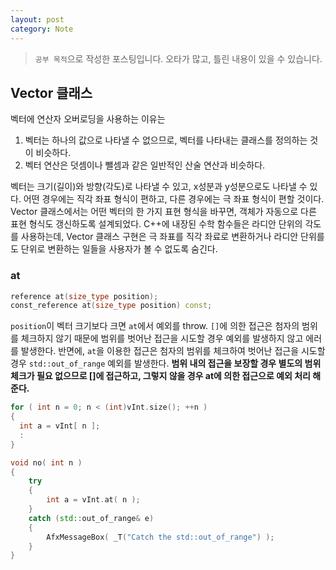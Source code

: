 ```yaml
---
layout: post
category: Note
---
```

> `공부 목적`으로 작성한 포스팅입니다. 오타가 많고, 틀린 내용이 있을 수 있습니다.

## Vector 클래스
벡터에 연산자 오버로딩을 사용하는 이유는
1. 벡터는 하나의 값으로 나타낼 수 없으므로, 벡터를 나타내는 클래스를 정의하는 것이 비슷하다.
2. 벡터 연산은 덧셈이나 뺄셈과 같은 일반적인 산술 연산과 비슷하다.

벡터는 크기(길이)와 방향(각도)로 나타낼 수 있고, x성분과 y성분으로도 나타낼 수 있다. 어떤 경우에는 직각 좌표 형식이 편하고, 다른 경우에는 극 좌표 형식이 편할 것이다. Vector 클래스에서는 어떤 벡터의 한 가지 표현 형식을 바꾸면, 객체가 자동으로 다른 표현 형식도 갱신하도록 설계되었다. C++에 내장된 수학 함수들은 라디안 단위의 각도를 사용하는데, Vector 클래스 구현은 극 좌표를 직각 좌료로 변환하거나 라디안 단위를 도 단위로 변환하는 일들을 사용자가 볼 수 없도록 숨긴다.

### at

```c++
reference at(size_type position);
const_reference at(size_type position) const;
```
`position`이 벡터 크기보다 크면 `at`에서 예외를 throw. `[]`에 의한 접근은 첨자의 범위를 체크하지 않기 때문에 범위를 벗어난 접근을 시도할 경우 예외를 발생하지 않고 에러를 발생한다. 반면에, `at`을 이용한 접근은 첨자의 범위를 체크하여 벗어난 접근을 시도할 경우 `std::out_of_range` 예외를 발생한다. 
**범위 내의 접근을 보장할 경우 별도의 범위 체크가 필요 없으므로 []에 접근하고, 그렇지 않을 경우 at에 의한 접근으로 예외 처리 해준다.**

```c++
for ( int n = 0; n < (int)vInt.size(); ++n )
{
  int a = vInt[ n ];
  :
}
```
```c++
void no( int n )
{
	try
	{
		int a = vInt.at( n );
	}
	catch (std::out_of_range& e)
	{
		AfxMessageBox( _T("Catch the std::out_of_range") );
	}
}
```





[cplus]: https://www.cplusplus.com/reference/vector/vector/assign/